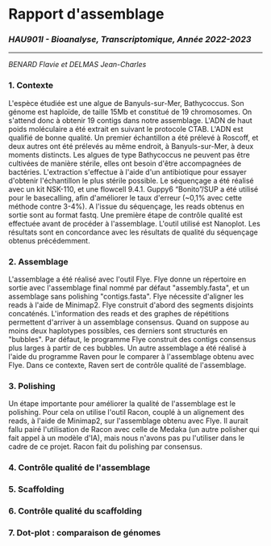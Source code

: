 # Rapport d'assemblage
### _HAU901I - Bioanalyse, Transcriptomique, Année 2022-2023_
---------------------------------------------
_BENARD Flavie et DELMAS Jean-Charles_

### 1. Contexte
L'espèce étudiée est une algue de Banyuls-sur-Mer, Bathycoccus.
Son génome est haploïde, de taille 15Mb et constitué de 19 chromosomes. On s'attend donc à obtenir 19 contigs dans notre assemblage.
L'ADN de haut poids moléculaire a été extrait en suivant le protocole CTAB. L'ADN est qualifié de bonne qualité.
Un premier échantillon a été prélevé à Roscoff, et deux autres ont été prélevés au même endroit, à Banyuls-sur-Mer, à deux moments distincts.
Les algues de type Bathycoccus ne peuvent pas être cultivées de manière stérile, elles ont besoin d'être accompagnées de bactéries. L'extraction s'effectue à l'aide d'un antibiotique pour essayer d'obtenir l'échantillon le plus stérile possible.
Le séquençage a été réalisé avec un kit NSK-110, et une flowcell 9.4.1. Guppy6 “Bonito”/SUP a été utilisé pour le basecalling, afin d'améliorer le taux d'erreur (~0,1% avec cette méthode contre 3-4%).
A l'issue du séquençage, les reads obtenus en sortie sont au format fastq.
Une première étape de contrôle qualité est effectuée avant de procéder à l'assemblage. L'outil utilisé est Nanoplot. Les résultats sont en concordance avec les résultats de qualité du séquençage obtenus précédemment. 

### 2. Assemblage
L'assemblage a été réalisé avec l'outil Flye. Flye donne un répertoire en sortie avec l'assemblage final nommé par défaut "assembly.fasta", et un assemblage sans polishing "contigs.fasta". Flye nécessite d'aligner les reads à l'aide de Minimap2. Flye construit d'abord des segments disjoints concaténés. L'information des reads et des graphes de répétitions permettent d'arriver à un assemblage consensus.
Quand on suppose au moins deux haplotypes possibles, ces derniers sont structurés en "bubbles". Par défaut, le programme Flye construit des contigs consensus plus larges à partir de ces bubbles. 
Un autre assemblage a été réalisé à l'aide du programme Raven pour le comparer à l'assemblage obtenu avec Flye. Dans ce contexte, Raven sert de contrôle qualité de l'assemblage.

### 3. Polishing
Un étape importante pour améliorer la qualité de l'assemblage est le polishing. Pour cela on utilise l'outil Racon, couplé à un alignement des reads, à l'aide de Minimap2, sur l'assemblage obtenu avec Flye. Il aurait fallu pairé l'utilisation de Racon avec celle de Medaka (un autre polisher qui fait appel à un modèle d'IA), mais nous n'avons pas pu l'utiliser dans le cadre de ce projet. Racon fait du polishing par consensus.

### 4. Contrôle qualité de l'assemblage

### 5. Scaffolding

### 6. Contrôle qualité du scaffolding

### 7. Dot-plot : comparaison de génomes


[//]: # (Liens)
   [flye]: <https://www.nature.com/articles/s41587-019-0072-8>
   [biosphere]: <https://biosphere.france-bioinformatique.fr/>
   [southGreen]: <https://github.com/SouthGreenPlatform/training_SV_teaching/tree/2022>
   
